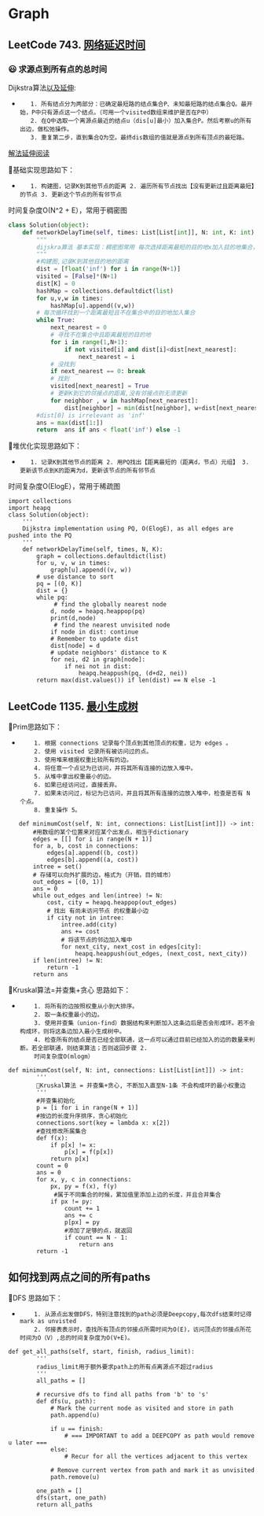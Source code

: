 # Graph

## LeetCode 743. [网络延迟时间](https://leetcode-cn.com/problems/network-delay-time/)
### :smiley: 求源点到所有点的总时间
Dijkstra算法[以及延伸](https://www.cnblogs.com/thousfeet/p/9229395.html):
*        1. 所有结点分为两部分：已确定最短路的结点集合P、未知最短路的结点集合Q。最开始，P中只有源点这一个结点。（可用一个visited数组来维护是否在P中）
         2. 在Q中选取一个离源点最近的结点u（dis[u]最小）加入集合P。然后考察u的所有出边，做松弛操作。
         3. 重复第二步，直到集合Q为空。最终dis数组的值就是源点到所有顶点的最短路。
         
[解法延伸阅读](https://leetcode-cn.com/problems/network-delay-time/solution/dan-yuan-zui-duan-lu-po-su-de-dijkstra-dui-you-hua/)

:clinking_glasses:基础实现思路如下：

*        1. 构建图，记录K到其他节点的距离 2. 遍历所有节点找出【没有更新过且距离最短】的节点 3. 更新这个节点的所有邻节点

时间复杂度O(N^2 + E），常用于稠密图

```python
class Solution(object):
    def networkDelayTime(self, times: List[List[int]], N: int, K: int) -> int:
        """
        dijskra算法 基本实现：稠密图常用 每次选择距离最短的目的地x加入目的地集合，更新K到x的邻接点的距离
        """
        #构建图,记录K到其他目的地的距离
        dist = [float('inf') for i in range(N+1)]
        visited = [False]*(N+1)
        dist[K] = 0
        hashMap = collections.defaultdict(list)
        for u,v,w in times:
            hashMap[u].append((v,w))
        # 每次循环找到一个距离最短且不在集合中的目的地加入集合
        while True:
            next_nearest = 0
            # 寻找不在集合中且距离最短的目的地
            for i in range(1,N+1):
                if not visited[i] and dist[i]<dist[next_nearest]:
                    next_nearest = i
            # 没找到
            if next_nearest == 0: break
            # 找到
            visited[next_nearest] = True
            # 更新K到它的邻接点的距离,没有邻接点则无须更新
            for neighbor , w in hashMap[next_nearest]:
                dist[neighbor] = min(dist[neighbor], w+dist[next_nearest])
        #dist[0] is irrelevant as 'inf'
        ans = max(dist[1:])
        return  ans if ans < float('inf') else -1
```
:clinking_glasses:堆优化实现思路如下：
*        1. 记录K到其他节点的距离 2. 用PQ找出【距离最短的（距离d，节点）元组】 3. 更新该节点到K的距离为d，更新该节点的所有邻节点

时间复杂度O(ElogE），常用于稀疏图
```python3
import collections
import heapq
class Solution(object):
    '''
    Dijkstra implementation using PQ, O(ElogE), as all edges are pushed into the PQ
    '''
    def networkDelayTime(self, times, N, K):
        graph = collections.defaultdict(list)
        for u, v, w in times:
            graph[u].append((v, w))
        # use distance to sort
        pq = [(0, K)]
        dist = {}
        while pq:
             # find the globally nearest node
            d, node = heapq.heappop(pq)
            print(d,node)
             # find the nearest unvisited node 
            if node in dist: continue
            # Remember to update dist
            dist[node] = d
            # update neighbors' distance to K
            for nei, d2 in graph[node]:
                if nei not in dist:
                    heapq.heappush(pq, (d+d2, nei))
        return max(dist.values()) if len(dist) == N else -1
```
## LeetCode 1135. [最小生成树](https://leetcode-cn.com/problems/connecting-cities-with-minimum-cost/) 

:clinking_glasses:Prim思路如下：
*         1. 根据 connections 记录每个顶点到其他顶点的权重，记为 edges 。
          2. 使用 visited 记录所有被访问过的点。
          3. 使用堆来根据权重比较所有的边。
          4. 将任意一个点记为已访问，并将其所有连接的边放入堆中。
          5. 从堆中拿出权重最小的边。
          6. 如果已经访问过，直接丢弃。
          7. 如果未访问过，标记为已访问，并且将其所有连接的边放入堆中，检查是否有 N 个点。
          8. 重复操作 5。
 ```python3
    def minimumCost(self, N: int, connections: List[List[int]]) -> int:
        #用数组的某个位置来对应某个出发点，相当于dictionary
        edges = [[] for i in range(N + 1)]
        for a, b, cost in connections:
            edges[a].append((b, cost))
            edges[b].append((a, cost))
        intree = set()
        # 存储可以向外扩展的边，格式为（开销，目的城市）
        out_edges = [(0, 1)]
        ans = 0
        while out_edges and len(intree) != N:
            cost, city = heapq.heappop(out_edges)
            # 找出 有尚未访问节点 的权重最小边
            if city not in intree:
                intree.add(city)
                ans += cost
                # 将该节点的邻边加入堆中
                for next_city, next_cost in edges[city]:
                    heapq.heappush(out_edges, (next_cost, next_city))
        if len(intree) != N:
            return -1
        return ans
```
:clinking_glasses:Kruskal算法=并查集+贪心     思路如下：
*         1. 将所有的边按照权重从小到大排序。
          2. 取一条权重最小的边。
          3. 使用并查集（union-find）数据结构来判断加入这条边后是否会形成环。若不会构成环，则将这条边加入最小生成树中。
          4. 检查所有的结点是否已经全部联通，这一点可以通过目前已经加入的边的数量来判断。若全部联通，则结束算法；否则返回步骤 2.
          时间复杂度O(mlogm）

```python3
def minimumCost(self, N: int, connections: List[List[int]]) -> int:
        '''
        🥂Kruskal算法 = 并查集+贪心, 不断加入直至N-1条 不会构成环的最小权重边
        '''
        #并查集初始化
        p = [i for i in range(N + 1)]
        #按边的长度升序排序，贪心初始化      
        connections.sort(key = lambda x: x[2])     
        #查找修改所属集合
        def f(x):
            if p[x] != x:
                p[x] = f(p[x])
            return p[x]
        count = 0
        ans = 0
        for x, y, c in connections:
            px, py = f(x), f(y)
             #属于不同集合的时候，累加值里添加上边的长度，并且合并集合
            if px != py:       
                count += 1
                ans += c
                p[px] = py
                #添加了足够的点，就返回
                if count == N - 1:     
                    return ans
        return -1
```

## 如何找到两点之间的所有paths
:clinking_glasses:DFS     思路如下：
*         1. 从源点出发做DFS，特别注意找到的path必须是Deepcopy,每次dfs结束时记得mark as unvisted
          2. 邻接表表示时，查找所有顶点的邻接点所需时间为O(E)，访问顶点的邻接点所花时间为O（V）,总的时间复杂度为O(V+E)。
```python3
def get_all_paths(self, start, finish, radius_limit):
        '''
        radius_limit用于额外要求path上的所有点离源点不超过radius
        '''
        all_paths = []

        # recursive dfs to find all paths from 'b' to 's'
        def dfs(u, path):
            # Mark the current node as visited and store in path
            path.append(u)
            
            if u == finish:
                # === IMPORTANT to add a DEEPCOPY as path would remove u later ===
            else:
                # Recur for all the vertices adjacent to this vertex
                
            # Remove current vertex from path and mark it as unvisited
            path.remove(u)

        one_path = []
        dfs(start, one_path)
        return all_paths
```
